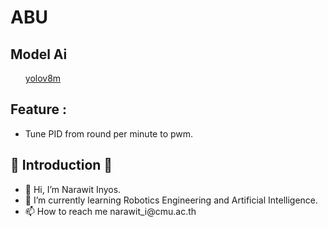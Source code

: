 <h1> ABU </h1>
<h2>Model Ai</h2>
<ul>
    <a href="https://github.com/ultralytics/assets/releases/download/v0.0.0/yolov8m.pt">yolov8m</a>
</ul>
<h2>Feature :</h2>
<ul>
    <li>Tune PID from round per minute to pwm.</li>
</ul>
<h2>👏 Introduction 👏</h2>
<ul>
    <li>👋 Hi, I’m Narawit Inyos.</li>
    <li>🌱 I’m currently learning Robotics Engineering and Artificial Intelligence.</li>
    <li>📫 How to reach me narawit_i@cmu.ac.th</li>
</ul>
